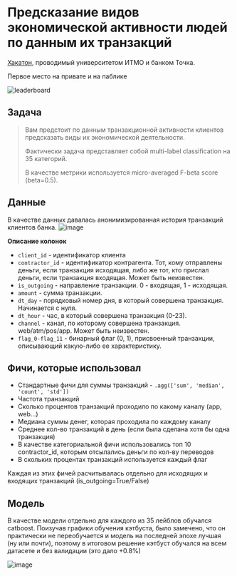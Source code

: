 # Предсказание видов экономической активности людей по данным их транзакций
[Хакатон](https://mlhack.tochka.tech/leaderboard), проводимый университетом ИТМО и банком Точка.

Первое место на привате и на паблике


![leaderboard](https://user-images.githubusercontent.com/44319901/170038957-383594ed-8e82-4070-b661-064c7799539f.jpg)

## Задача

> Вам предстоит по данным транзакционной активности клиентов предсказать виды их экономической деятельности.
>
> Фактически задача представляет собой multi-label classification на 35 категорий.
> 
> В качестве метрики используется micro-averaged F-beta score (beta=0.5). 



## Данные
В качестве данных давалась анонимизированная история транзакций клиентов банка.
![image](https://user-images.githubusercontent.com/44319901/170039961-53151f86-52e1-429b-9975-daf4ce84f518.png)

**Описание колонок**
* `client_id` - идентификатор клиента
* `contractor_id` - идентификатор контрагента. Тот, кому отправлены деньги, если транзакция исходящая, либо же тот, кто прислал деньги, если транзакция входящая. Может быть неизвестен.
* `is_outgoing` - направление транзакции. 0 - входящая, 1 - исходящая.
* `amount` - сумма транзакции.
* `dt_day` - порядковый номер дня, в который совершена транзакция. Начинается с нуля.
* `dt_hour` - час, в который совершена транзакция (0-23).
* `channel` - канал, по которому совершена транзакция. web/atm/pos/app. Может быть неизвестен.
* `flag_0-flag_11` - бинарный флаг (0, 1), присвоенный транзакции, описывающий какую-либо ее характеристику.

## Фичи, которые использовал

* Стандартные фичи для суммы транзакций - `.agg(['sum', 'median', 'count', 'std'])`
* Частота транзакций
* Сколько процентов транзакций проходило по какому каналу (app, web...)
* Медиана суммы денег, которая проходила по каждому каналу
* Среднее кол-во транзакций в день (если была сделана хотя бы одна транзакция)
* В качестве категориальной фичи использовались топ 10 contractor_id, которым отсылались деньги по кол-ву переводов
* В скольких процентах транзакций используется каждый флаг

Каждая из этих фичей расчитывалась отдельно для исходящих и входящих транзакций (is_outgoing=True/False)

## Модель

В качестве модели отдельно для каждого из 35 лейблов обучался catboost. Поизучав графики обучения кэтбуста, было замечено, что он практически не переобучается и модель на последней эпохе лучшая (ну или почти), поэтому в итоговом решение кэтбуст обучался на всем датасете и без валидации (это дало +0.8%)

![image](https://user-images.githubusercontent.com/44319901/170044019-c8dc8421-8144-47d2-88ef-2476c95a8764.png)
